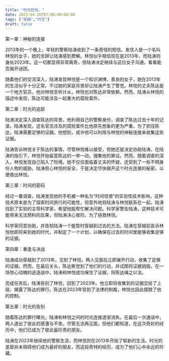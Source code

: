 ```yaml
---
title: "时光短信。"
date: 2023-04-26T07:00:00+08:00
tags: ["穿越","时空"]
draft: false
---
```


第一章：神秘的连接

2013年的一个晚上，年轻的警察陆涛收到了一条奇怪的短信。发信人是一个名叫林悦的女子，她的言辞让陆涛感到费解。林悦似乎相信现在是2013年，而陆涛则身处2023年。这一切都显得非常离奇，但陆涛决定继续与这位女子沟通，看看能否揭开谜团。

随着他们的交流深入，陆涛发现林悦是一个知识渊博、善良的女子，她在2013年的生活似乎十分正常。不过她的家庭背景却让陆涛产生了警觉。林悦的丈夫陈达是一个地方官员，他对林悦言听计从，林悦也对陈达非常依赖。然而，陆涛从林悦的描述中发现，陈达可能涉及一起重大的腐败案件。

第二章：时光的追踪

陆涛决定深入调查陈达的背景。他利用自己的警察身份，调查了陈达过去十年的记录。陆涛发现，这名官员涉及的腐败案件比他原先想象的更为严重。为了抓住陈达，陆涛需要足够的证据。他想到，或许他可以利用与林悦的神秘连接来收集这些证据。

陆涛告诉林悦关于陈达的事情，尽管林悦难以接受，但她还是决定协助陆涛。在陆涛的指引下，林悦开始留意陈达的一举一动，搜集他的罪证。然而，随着调查的深入，林悦发现自己陷入了险境。她不仅仅面临着丈夫的怀疑，还受到了一些不明身份人物的威胁。陆涛担心林悦的安全，于是决定尽快揭开这个时光连接的秘密，以便救出林悦。

第三章：时间的密码

经过一番调查，陆涛发现他的手机被一种名为“时间信使”的实验性技术影响。这种技术原本是为了探索时间旅行的可能性，但意外地将陆涛与林悦联系在一起。陆涛找到了实验的主导科学家，希望他能帮忙解决问题。科学家警告陆涛，这种技术可能带来无法预料的后果，但陆涛决心冒险，为了拯救林悦。

科学家同意协助，并告知陆涛一个能暂时穿越到过去的方法。陆涛在穿越前告诉林悦他即将来到她的时代，并制定了一个计划，以确保在过去的时间里能够收集足够的证据。

第四章：重逢与决战

陆涛成功穿越到了2013年，见到了林悦。两人见面后立即展开行动，收集了足够的证据。然而，在最后关头，陈达察觉到了他们的行动，并试图将证据销毁。在一场惊心动魄的追逐战中，陆涛和林悦成功保住了证据，将陈达绳之以法。

完成任务后，陆涛告别了林悦，回到了2023年。他立即将收集到的证据交给了上级，揭露了陈达的罪行。陈达在2023年受到了法律的制裁，林悦也因此摆脱了他的控制。

第五章：时光的告别

随着陈达的罪行曝光，陆涛和林悦之间的时光连接逐渐消失。在最后一次通话中，两人道出了彼此的感激与不舍。尽管无法再见面，但他们都知道，在这次奇妙的经历中，他们已成为了彼此最珍贵的朋友。

陆涛在2023年继续他的警察生涯，而林悦则在2013年开始了崭新的生活。时光的差距并未阻碍他们成为最好的朋友，而这段奇特的经历，成为了他们心中永远的珍藏。